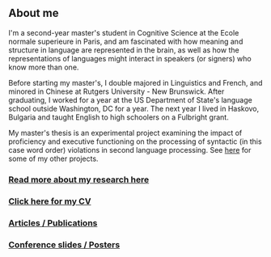 ## About me
I'm a second-year master's student in Cognitive Science at the Ecole normale superieure in Paris, and am fascinated with how meaning and structure in language are represented in the brain, as well as how the representations of languages might interact in speakers (or signers) who know more than one.

Before starting my master's, I double majored in Linguistics and French, and minored in Chinese at Rutgers University - New Brunswick. After graduating, I worked for a year at the US Department of State's language school outside Washington, DC for a year. The next year I lived in Haskovo, Bulgaria and taught English to high schoolers on a Fulbright grant.

My master's thesis is an experimental project examining the impact of proficiency and executive functioning on the processing of syntactic (in this case word order) violations in second language processing. See [here](https://jdyeaton27.github.io/research) for some of my other projects.

### [Read more about my research here](https://jdyeaton27.github.io/research)

### [Click here for my CV](https://jdyeaton27.github.io/CV_YEATON.pdf)

### [Articles / Publications](https://jdyeaton27.github.io/papers)

### [Conference slides / Posters](https://jdyeaton27.github.io/slides)
